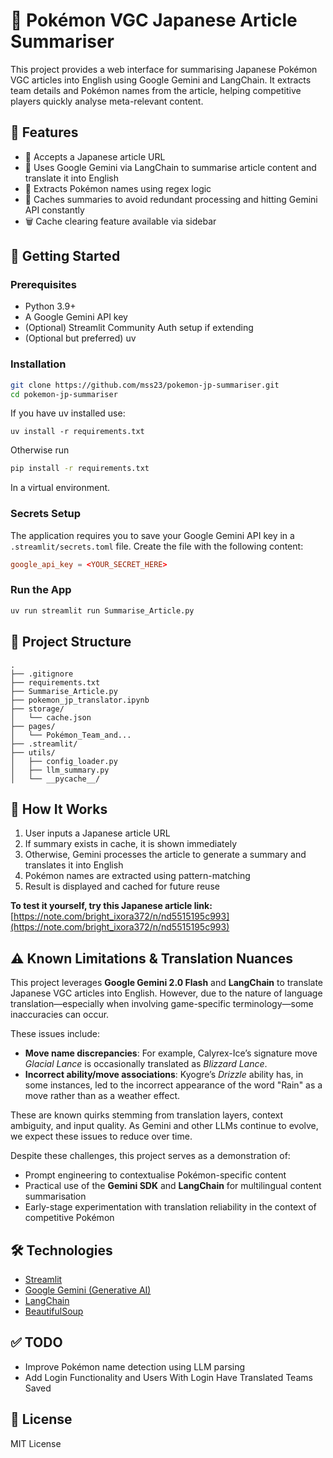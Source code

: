 # 🧠 Pokémon VGC Japanese Article Summariser

This project provides a web interface for summarising Japanese Pokémon VGC articles into English using Google Gemini and LangChain. It extracts team details and Pokémon names from the article, helping competitive players quickly analyse meta-relevant content.

## 🔧 Features

- 🔗 Accepts a Japanese article URL
- 🧠 Uses Google Gemini via LangChain to summarise article content and translate it into English
- 🧪 Extracts Pokémon names using regex logic
- 💾 Caches summaries to avoid redundant processing and hitting Gemini API constantly
- 🗑️ Cache clearing feature available via sidebar

## 🚀 Getting Started

### Prerequisites

- Python 3.9+
- A Google Gemini API key
- (Optional) Streamlit Community Auth setup if extending
- (Optional but preferred) uv

### Installation

```bash
git clone https://github.com/mss23/pokemon-jp-summariser.git
cd pokemon-jp-summariser
```

If you have uv installed use:

```
uv install -r requirements.txt
```

Otherwise run

```bash
pip install -r requirements.txt
```

In a virtual environment.

### Secrets Setup

The application requires you to save your Google Gemini API key in a
`.streamlit/secrets.toml` file. Create the file with the following content:

```toml
google_api_key = <YOUR_SECRET_HERE>
```

### Run the App

```bash
uv run streamlit run Summarise_Article.py
```

## 📁 Project Structure

```
.
├── .gitignore
├── requirements.txt
├── Summarise_Article.py
├── pokemon_jp_translator.ipynb
├── storage/
│   └── cache.json
├── pages/
│   └── Pokémon_Team_and...
├── .streamlit/
├── utils/
│   ├── config_loader.py
│   ├── llm_summary.py
│   └── __pycache__/
```

## 🧠 How It Works

1. User inputs a Japanese article URL
2. If summary exists in cache, it is shown immediately
3. Otherwise, Gemini processes the article to generate a summary and translates it into English
4. Pokémon names are extracted using pattern-matching
5. Result is displayed and cached for future reuse

**To test it yourself, try this Japanese article link:**  
[https://note.com/bright_ixora372/n/nd5515195c993](https://note.com/bright_ixora372/n/nd5515195c993)

## ⚠️ Known Limitations & Translation Nuances

This project leverages **Google Gemini 2.0 Flash** and **LangChain** to translate Japanese VGC articles into English. However, due to the nature of language translation—especially when involving game-specific terminology—some inaccuracies can occur.

These issues include:

- **Move name discrepancies**: For example, Calyrex-Ice’s signature move *Glacial Lance* is occasionally translated as *Blizzard Lance*.
- **Incorrect ability/move associations**: Kyogre’s *Drizzle* ability has, in some instances, led to the incorrect appearance of the word "Rain" as a move rather than as a weather effect.

These are known quirks stemming from translation layers, context ambiguity, and input quality. As Gemini and other LLMs continue to evolve, we expect these issues to reduce over time.

Despite these challenges, this project serves as a demonstration of:

- Prompt engineering to contextualise Pokémon-specific content
- Practical use of the **Gemini SDK** and **LangChain** for multilingual content summarisation
- Early-stage experimentation with translation reliability in the context of competitive Pokémon

## 🛠️ Technologies

- [Streamlit](https://streamlit.io/)
- [Google Gemini (Generative AI)](https://ai.google.dev/)
- [LangChain](https://www.langchain.com/)
- [BeautifulSoup](https://www.crummy.com/software/BeautifulSoup/)

## ✅ TODO

- Improve Pokémon name detection using LLM parsing
- Add Login Functionality and Users With Login Have Translated Teams Saved 

## 📜 License

MIT License
